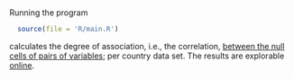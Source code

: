 <br>

Running the program

````R
  source(file = 'R/main.R')
````

calculates the degree of association, i.e., the correlation, 
[between the null cells of pairs of variables](https://helminthiases.github.io/data/pattern.html#null-regression--correlation); 
per country data set.  The results are explorable [online](https://helminthiases.github.io/data/pattern.html#null-correlation).

<br>
<br>

<br>
<br>

<br>
<br>

<br>
<br>
